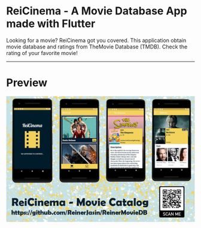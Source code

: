 # ReiCinema - A Movie Database App made with Flutter
Looking for a movie? ReiCinema got you covered. This application obtain movie database and ratings from TheMovie Database (TMDB). Check the rating of your favorite movie!

---
# Preview
![AppImage](https://raw.githubusercontent.com/ReinerJasin/ReinerMovieDB/master/ReiCinema_img.jpg)
